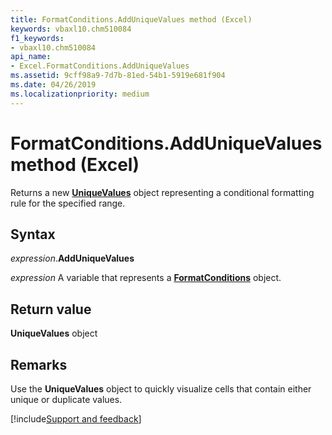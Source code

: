 ```yaml
---
title: FormatConditions.AddUniqueValues method (Excel)
keywords: vbaxl10.chm510084
f1_keywords:
- vbaxl10.chm510084
api_name:
- Excel.FormatConditions.AddUniqueValues
ms.assetid: 9cff98a9-7d7b-81ed-54b1-5919e681f904
ms.date: 04/26/2019
ms.localizationpriority: medium
---
```



# FormatConditions.AddUniqueValues method (Excel)

Returns a new **[UniqueValues](Excel.UniqueValues.md)** object representing a conditional formatting rule for the specified range.


## Syntax

_expression_.**AddUniqueValues**

_expression_ A variable that represents a **[FormatConditions](Excel.FormatConditions.md)** object.


## Return value

**UniqueValues** object


## Remarks

Use the **UniqueValues** object to quickly visualize cells that contain either unique or duplicate values.




[!include[Support and feedback](~/includes/feedback-boilerplate.md)]
